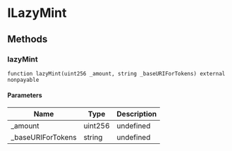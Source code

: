 # ILazyMint









## Methods

### lazyMint

```solidity
function lazyMint(uint256 _amount, string _baseURIForTokens) external nonpayable
```





#### Parameters

| Name | Type | Description |
|---|---|---|
| _amount | uint256 | undefined
| _baseURIForTokens | string | undefined




